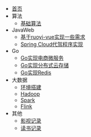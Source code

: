 * [首页](/)
* 算法
    * [基础算法](/coding/coding.md)
* JavaWeb
    * [基于ruoyi-vue实现一些需求](/web/ruoyi/web.md)
    * [Spring Cloud代驾程序实现](/web/Driver.md)
* Go
    * [Go实现电商微服务](/go/ecom.md)
    * [Go实现分布式云存储](/go/cloudDisk.md)
    * [Go实现Redis](/go/redis.md)
* 大数据
    * [环境搭建](/bigData/base.md)
    * [Hadoop](/bigData/hadoop/hadoop.md)
    * [Spark](/bigData/spark/spark.md)
    * [Flink](/bigData/flink/flink.md)
* 其他
    * [影视记录](/other/movies.md)
    * [读书记录](/other/read.md)